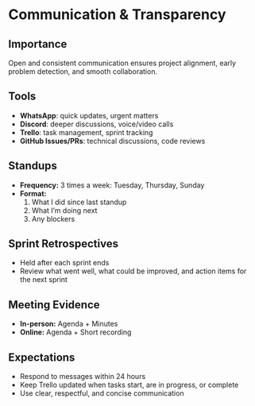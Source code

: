 # Communication & Transparency

## Importance
Open and consistent communication ensures project alignment, early problem detection, and smooth collaboration.

## Tools
- **WhatsApp**: quick updates, urgent matters
- **Discord**: deeper discussions, voice/video calls
- **Trello**: task management, sprint tracking
- **GitHub Issues/PRs**: technical discussions, code reviews

## Standups
- **Frequency:** 3 times a week: Tuesday, Thursday, Sunday
- **Format:**  
  1. What I did since last standup  
  2. What I’m doing next  
  3. Any blockers  

## Sprint Retrospectives
- Held after each sprint ends
- Review what went well, what could be improved, and action items for the next sprint

## Meeting Evidence
- **In-person:** Agenda + Minutes
- **Online:** Agenda + Short recording

## Expectations
- Respond to messages within 24 hours
- Keep Trello updated when tasks start, are in progress, or complete
- Use clear, respectful, and concise communication

